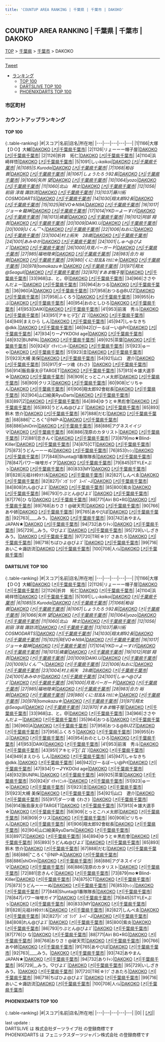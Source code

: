 ```yaml
---
title: 'COUNTUP AREA RANKING | 千葉県 | 千葉市 | DAKOKO'
---
```

## COUNTUP AREA RANKING | 千葉県 | 千葉市 | DAKOKO

[TOP](/darts/rank/) > [千葉県](/darts/rank/千葉県/) > [千葉市](/darts/rank/千葉県/千葉市/) > DAKOKO

___

<a href="https://twitter.com/share?ref_src=twsrc%5Etfw" data-text="COUNTUP AREA RANKING | 千葉県千葉市DAKOKO" class="twitter-share-button" data-hashtags="DARTSLIVE,PHOENIXDARTS,darts,ダーツ" data-show-count="false">Tweet</a>

* [ランキング](#カウントアップランキング)
    * [TOP 100](#top-100)
    * [DARTSLIVE TOP 100](#dartslive-top-100)
    * [PHOENIXDARTS TOP 100](#phoenixdarts-top-100)

### 市区町村

<ul>

</ul>

### カウントアップランキング

#### TOP 100



{:.table-ranking}
|#|スコア|名前|店名|所在地|
|---|---|---|---|---|
|1|1166|<span class="rank-name-dl">大塚【ＤＯ】大輔</span>|<a href="/darts/rank/shops/65bbd9f6bf632bc8f454cb89828a1cfe.html">DAKOKO</a> <a href="https://search.dartslive.com/jp/shop/65bbd9f6bf632bc8f454cb89828a1cfe">[↗]</a>|<a href="/darts/rank/千葉県/千葉市">千葉県千葉市</a>|
|2|1126|<span class="rank-name-dl">リょーーー帽子屋</span>|<a href="/darts/rank/shops/65bbd9f6bf632bc8f454cb89828a1cfe.html">DAKOKO</a> <a href="https://search.dartslive.com/jp/shop/65bbd9f6bf632bc8f454cb89828a1cfe">[↗]</a>|<a href="/darts/rank/千葉県/千葉市">千葉県千葉市</a>|
|2|1126|<span class="rank-name-dl">折井　拓仁</span>|<a href="/darts/rank/shops/65bbd9f6bf632bc8f454cb89828a1cfe.html">DAKOKO</a> <a href="https://search.dartslive.com/jp/shop/65bbd9f6bf632bc8f454cb89828a1cfe">[↗]</a>|<a href="/darts/rank/千葉県/千葉市">千葉県千葉市</a>|
|4|1104|<span class="rank-name-dl">浜崎祥悟</span>|<a href="/darts/rank/shops/65bbd9f6bf632bc8f454cb89828a1cfe.html">DAKOKO</a> <a href="https://search.dartslive.com/jp/shop/65bbd9f6bf632bc8f454cb89828a1cfe">[↗]</a>|<a href="/darts/rank/千葉県/千葉市">千葉県千葉市</a>|
|5|1091|<span class="rank-name-dl">しぃ*kaikoi</span>|<a href="/darts/rank/shops/65bbd9f6bf632bc8f454cb89828a1cfe.html">DAKOKO</a> <a href="https://search.dartslive.com/jp/shop/65bbd9f6bf632bc8f454cb89828a1cfe">[↗]</a>|<a href="/darts/rank/千葉県/千葉市">千葉県千葉市</a>|
|6|1085|<span class="rank-name-dl">S.Kuroda</span>|<a href="/darts/rank/shops/65bbd9f6bf632bc8f454cb89828a1cfe.html">DAKOKO</a> <a href="https://search.dartslive.com/jp/shop/65bbd9f6bf632bc8f454cb89828a1cfe">[↗]</a>|<a href="/darts/rank/千葉県/千葉市">千葉県千葉市</a>|
|7|1068|<span class="rank-name-dl">粕谷　晋</span>|<a href="/darts/rank/shops/65bbd9f6bf632bc8f454cb89828a1cfe.html">DAKOKO</a> <a href="https://search.dartslive.com/jp/shop/65bbd9f6bf632bc8f454cb89828a1cfe">[↗]</a>|<a href="/darts/rank/千葉県/千葉市">千葉県千葉市</a>|
|8|1067|<span class="rank-name-dl">しょうたろう92長</span>|<a href="/darts/rank/shops/65bbd9f6bf632bc8f454cb89828a1cfe.html">DAKOKO</a> <a href="https://search.dartslive.com/jp/shop/65bbd9f6bf632bc8f454cb89828a1cfe">[↗]</a>|<a href="/darts/rank/千葉県/千葉市">千葉県千葉市</a>|
|9|1066|<span class="rank-name-dl">矢所 望</span>|<a href="/darts/rank/shops/65bbd9f6bf632bc8f454cb89828a1cfe.html">DAKOKO</a> <a href="https://search.dartslive.com/jp/shop/65bbd9f6bf632bc8f454cb89828a1cfe">[↗]</a>|<a href="/darts/rank/千葉県/千葉市">千葉県千葉市</a>|
|10|1064|<span class="rank-name-dl">yozo</span>|<a href="/darts/rank/shops/65bbd9f6bf632bc8f454cb89828a1cfe.html">DAKOKO</a> <a href="https://search.dartslive.com/jp/shop/65bbd9f6bf632bc8f454cb89828a1cfe">[↗]</a>|<a href="/darts/rank/千葉県/千葉市">千葉県千葉市</a>|
|11|1060|<span class="rank-name-dl">北山　稀士</span>|<a href="/darts/rank/shops/65bbd9f6bf632bc8f454cb89828a1cfe.html">DAKOKO</a> <a href="https://search.dartslive.com/jp/shop/65bbd9f6bf632bc8f454cb89828a1cfe">[↗]</a>|<a href="/darts/rank/千葉県/千葉市">千葉県千葉市</a>|
|12|1056|<span class="rank-name-dl">前田 淳哉 諏訪流</span>|<a href="/darts/rank/shops/65bbd9f6bf632bc8f454cb89828a1cfe.html">DAKOKO</a> <a href="https://search.dartslive.com/jp/shop/65bbd9f6bf632bc8f454cb89828a1cfe">[↗]</a>|<a href="/darts/rank/千葉県/千葉市">千葉県千葉市</a>|
|13|1037|<span class="rank-name-dl">藤川拓COSMODARTS</span>|<a href="/darts/rank/shops/65bbd9f6bf632bc8f454cb89828a1cfe.html">DAKOKO</a> <a href="https://search.dartslive.com/jp/shop/65bbd9f6bf632bc8f454cb89828a1cfe">[↗]</a>|<a href="/darts/rank/千葉県/千葉市">千葉県千葉市</a>|
|14|1030|<span class="rank-name-dl">翔太郎92長</span>|<a href="/darts/rank/shops/65bbd9f6bf632bc8f454cb89828a1cfe.html">DAKOKO</a> <a href="https://search.dartslive.com/jp/shop/65bbd9f6bf632bc8f454cb89828a1cfe">[↗]</a>|<a href="/darts/rank/千葉県/千葉市">千葉県千葉市</a>|
|15|1025|<span class="rank-name-dl">REVO☆N9A</span>|<a href="/darts/rank/shops/65bbd9f6bf632bc8f454cb89828a1cfe.html">DAKOKO</a> <a href="https://search.dartslive.com/jp/shop/65bbd9f6bf632bc8f454cb89828a1cfe">[↗]</a>|<a href="/darts/rank/千葉県/千葉市">千葉県千葉市</a>|
|16|1017|<span class="rank-name-dl">ジョー☆龍神</span>|<a href="/darts/rank/shops/65bbd9f6bf632bc8f454cb89828a1cfe.html">DAKOKO</a> <a href="https://search.dartslive.com/jp/shop/65bbd9f6bf632bc8f454cb89828a1cfe">[↗]</a>|<a href="/darts/rank/千葉県/千葉市">千葉県千葉市</a>|
|17|1014|<span class="rank-name-dl">YKD＝よーすけ</span>|<a href="/darts/rank/shops/65bbd9f6bf632bc8f454cb89828a1cfe.html">DAKOKO</a> <a href="https://search.dartslive.com/jp/shop/65bbd9f6bf632bc8f454cb89828a1cfe">[↗]</a>|<a href="/darts/rank/千葉県/千葉市">千葉県千葉市</a>|
|18|1013|<span class="rank-name-dl">燐童</span>|<a href="/darts/rank/shops/65bbd9f6bf632bc8f454cb89828a1cfe.html">DAKOKO</a> <a href="https://search.dartslive.com/jp/shop/65bbd9f6bf632bc8f454cb89828a1cfe">[↗]</a>|<a href="/darts/rank/千葉県/千葉市">千葉県千葉市</a>|
|19|1012|<span class="rank-name-dl">阿部 翔吾</span>|<a href="/darts/rank/shops/65bbd9f6bf632bc8f454cb89828a1cfe.html">DAKOKO</a> <a href="https://search.dartslive.com/jp/shop/65bbd9f6bf632bc8f454cb89828a1cfe">[↗]</a>|<a href="/darts/rank/千葉県/千葉市">千葉県千葉市</a>|
|20|1009|<span class="rank-name-dl">DAIKI.U</span>|<a href="/darts/rank/shops/65bbd9f6bf632bc8f454cb89828a1cfe.html">DAKOKO</a> <a href="https://search.dartslive.com/jp/shop/65bbd9f6bf632bc8f454cb89828a1cfe">[↗]</a>|<a href="/darts/rank/千葉県/千葉市">千葉県千葉市</a>|
|20|1009|<span class="rank-name-dl">Uくん⌒➴</span>|<a href="/darts/rank/shops/65bbd9f6bf632bc8f454cb89828a1cfe.html">DAKOKO</a> <a href="https://search.dartslive.com/jp/shop/65bbd9f6bf632bc8f454cb89828a1cfe">[↗]</a>|<a href="/darts/rank/千葉県/千葉市">千葉県千葉市</a>|
|22|1006|<span class="rank-name-dl">ねおに</span>|<a href="/darts/rank/shops/65bbd9f6bf632bc8f454cb89828a1cfe.html">DAKOKO</a> <a href="https://search.dartslive.com/jp/shop/65bbd9f6bf632bc8f454cb89828a1cfe">[↗]</a>|<a href="/darts/rank/千葉県/千葉市">千葉県千葉市</a>|
|23|1004|<span class="rank-name-dl">村上拓矢　28歳</span>|<a href="/darts/rank/shops/65bbd9f6bf632bc8f454cb89828a1cfe.html">DAKOKO</a> <a href="https://search.dartslive.com/jp/shop/65bbd9f6bf632bc8f454cb89828a1cfe">[↗]</a>|<a href="/darts/rank/千葉県/千葉市">千葉県千葉市</a>|
|24|1001|<span class="rank-name-dl">あみゆか</span>|<a href="/darts/rank/shops/65bbd9f6bf632bc8f454cb89828a1cfe.html">DAKOKO</a> <a href="https://search.dartslive.com/jp/shop/65bbd9f6bf632bc8f454cb89828a1cfe">[↗]</a>|<a href="/darts/rank/千葉県/千葉市">千葉県千葉市</a>|
|24|1001|<span class="rank-name-dl">しゅへ@ぴよｽﾞ</span>|<a href="/darts/rank/shops/65bbd9f6bf632bc8f454cb89828a1cfe.html">DAKOKO</a> <a href="https://search.dartslive.com/jp/shop/65bbd9f6bf632bc8f454cb89828a1cfe">[↗]</a>|<a href="/darts/rank/千葉県/千葉市">千葉県千葉市</a>|
|26|1000|<span class="rank-name-dl">月見バーガー P</span>|<a href="/darts/rank/shops/65bbd9f6bf632bc8f454cb89828a1cfe.html">DAKOKO</a> <a href="https://search.dartslive.com/jp/shop/65bbd9f6bf632bc8f454cb89828a1cfe">[↗]</a>|<a href="/darts/rank/千葉県/千葉市">千葉県千葉市</a>|
|27|985|<span class="rank-name-dl">福地陸来</span>|<a href="/darts/rank/shops/65bbd9f6bf632bc8f454cb89828a1cfe.html">DAKOKO</a> <a href="https://search.dartslive.com/jp/shop/65bbd9f6bf632bc8f454cb89828a1cfe">[↗]</a>|<a href="/darts/rank/千葉県/千葉市">千葉県千葉市</a>|
|28|983|<span class="rank-name-dl">合力 裕剛</span>|<a href="/darts/rank/shops/65bbd9f6bf632bc8f454cb89828a1cfe.html">DAKOKO</a> <a href="https://search.dartslive.com/jp/shop/65bbd9f6bf632bc8f454cb89828a1cfe">[↗]</a>|<a href="/darts/rank/千葉県/千葉市">千葉県千葉市</a>|
|29|980|<span class="rank-name-dl">くに:狂乱&amp;ﾏｶﾛﾆ☆</span>|<a href="/darts/rank/shops/65bbd9f6bf632bc8f454cb89828a1cfe.html">DAKOKO</a> <a href="https://search.dartslive.com/jp/shop/65bbd9f6bf632bc8f454cb89828a1cfe">[↗]</a>|<a href="/darts/rank/千葉県/千葉市">千葉県千葉市</a>|
|30|978|<span class="rank-name-dl">tomokazu☆</span>|<a href="/darts/rank/shops/65bbd9f6bf632bc8f454cb89828a1cfe.html">DAKOKO</a> <a href="https://search.dartslive.com/jp/shop/65bbd9f6bf632bc8f454cb89828a1cfe">[↗]</a>|<a href="/darts/rank/千葉県/千葉市">千葉県千葉市</a>|
|31|971|<span class="rank-name-dl">翔太@Seagull</span>|<a href="/darts/rank/shops/65bbd9f6bf632bc8f454cb89828a1cfe.html">DAKOKO</a> <a href="https://search.dartslive.com/jp/shop/65bbd9f6bf632bc8f454cb89828a1cfe">[↗]</a>|<a href="/darts/rank/千葉県/千葉市">千葉県千葉市</a>|
|32|970|<span class="rank-name-dl">すあま*帽子屋</span>|<a href="/darts/rank/shops/65bbd9f6bf632bc8f454cb89828a1cfe.html">DAKOKO</a> <a href="https://search.dartslive.com/jp/shop/65bbd9f6bf632bc8f454cb89828a1cfe">[↗]</a>|<a href="/darts/rank/千葉県/千葉市">千葉県千葉市</a>|
|33|968|<span class="rank-name-dl">は、と。@</span>|<a href="/darts/rank/shops/65bbd9f6bf632bc8f454cb89828a1cfe.html">DAKOKO</a> <a href="https://search.dartslive.com/jp/shop/65bbd9f6bf632bc8f454cb89828a1cfe">[↗]</a>|<a href="/darts/rank/千葉県/千葉市">千葉県千葉市</a>|
|34|966|<span class="rank-name-dl">ささやんだよー</span>|<a href="/darts/rank/shops/65bbd9f6bf632bc8f454cb89828a1cfe.html">DAKOKO</a> <a href="https://search.dartslive.com/jp/shop/65bbd9f6bf632bc8f454cb89828a1cfe">[↗]</a>|<a href="/darts/rank/千葉県/千葉市">千葉県千葉市</a>|
|35|964|<span class="rank-name-dl">おつる</span>|<a href="/darts/rank/shops/65bbd9f6bf632bc8f454cb89828a1cfe.html">DAKOKO</a> <a href="https://search.dartslive.com/jp/shop/65bbd9f6bf632bc8f454cb89828a1cfe">[↗]</a>|<a href="/darts/rank/千葉県/千葉市">千葉県千葉市</a>|
|36|960|<span class="rank-name-dl">A</span>|<a href="/darts/rank/shops/65bbd9f6bf632bc8f454cb89828a1cfe.html">DAKOKO</a> <a href="https://search.dartslive.com/jp/shop/65bbd9f6bf632bc8f454cb89828a1cfe">[↗]</a>|<a href="/darts/rank/千葉県/千葉市">千葉県千葉市</a>|
|37|958|<span class="rank-name-dl">おつる@BUZZ</span>|<a href="/darts/rank/shops/65bbd9f6bf632bc8f454cb89828a1cfe.html">DAKOKO</a> <a href="https://search.dartslive.com/jp/shop/65bbd9f6bf632bc8f454cb89828a1cfe">[↗]</a>|<a href="/darts/rank/千葉県/千葉市">千葉県千葉市</a>|
|37|958|<span class="rank-name-dl">ふくろう</span>|<a href="/darts/rank/shops/65bbd9f6bf632bc8f454cb89828a1cfe.html">DAKOKO</a> <a href="https://search.dartslive.com/jp/shop/65bbd9f6bf632bc8f454cb89828a1cfe">[↗]</a>|<a href="/darts/rank/千葉県/千葉市">千葉県千葉市</a>|
|39|955|<span class="rank-name-dl">わぶ</span>|<a href="/darts/rank/shops/65bbd9f6bf632bc8f454cb89828a1cfe.html">DAKOKO</a> <a href="https://search.dartslive.com/jp/shop/65bbd9f6bf632bc8f454cb89828a1cfe">[↗]</a>|<a href="/darts/rank/千葉県/千葉市">千葉県千葉市</a>|
|40|954|<span class="rank-name-dl">おのとしひろ</span>|<a href="/darts/rank/shops/65bbd9f6bf632bc8f454cb89828a1cfe.html">DAKOKO</a> <a href="https://search.dartslive.com/jp/shop/65bbd9f6bf632bc8f454cb89828a1cfe">[↗]</a>|<a href="/darts/rank/千葉県/千葉市">千葉県千葉市</a>|
|41|953|<span class="rank-name-dl">DAIKI</span>|<a href="/darts/rank/shops/65bbd9f6bf632bc8f454cb89828a1cfe.html">DAKOKO</a> <a href="https://search.dartslive.com/jp/shop/65bbd9f6bf632bc8f454cb89828a1cfe">[↗]</a>|<a href="/darts/rank/千葉県/千葉市">千葉県千葉市</a>|
|41|953|<span class="rank-name-dl">前濱　秀斗</span>|<a href="/darts/rank/shops/65bbd9f6bf632bc8f454cb89828a1cfe.html">DAKOKO</a> <a href="https://search.dartslive.com/jp/shop/65bbd9f6bf632bc8f454cb89828a1cfe">[↗]</a>|<a href="/darts/rank/千葉県/千葉市">千葉県千葉市</a>|
|43|951|<span class="rank-name-dl">アキヒデ∑(ﾟДﾟ)</span>|<a href="/darts/rank/shops/65bbd9f6bf632bc8f454cb89828a1cfe.html">DAKOKO</a> <a href="https://search.dartslive.com/jp/shop/65bbd9f6bf632bc8f454cb89828a1cfe">[↗]</a>|<a href="/darts/rank/千葉県/千葉市">千葉県千葉市</a>|
|44|949|<span class="rank-name-dl">まえひら しん</span>|<a href="/darts/rank/shops/65bbd9f6bf632bc8f454cb89828a1cfe.html">DAKOKO</a> <a href="https://search.dartslive.com/jp/shop/65bbd9f6bf632bc8f454cb89828a1cfe">[↗]</a>|<a href="/darts/rank/千葉県/千葉市">千葉県千葉市</a>|
|45|947|<span class="rank-name-dl">しゃなきち@dkk.</span>|<a href="/darts/rank/shops/65bbd9f6bf632bc8f454cb89828a1cfe.html">DAKOKO</a> <a href="https://search.dartslive.com/jp/shop/65bbd9f6bf632bc8f454cb89828a1cfe">[↗]</a>|<a href="/darts/rank/千葉県/千葉市">千葉県千葉市</a>|
|46|942|<span class="rank-name-dl">びーるぼーい@Prt</span>|<a href="/darts/rank/shops/65bbd9f6bf632bc8f454cb89828a1cfe.html">DAKOKO</a> <a href="https://search.dartslive.com/jp/shop/65bbd9f6bf632bc8f454cb89828a1cfe">[↗]</a>|<a href="/darts/rank/千葉県/千葉市">千葉県千葉市</a>|
|47|934|<span class="rank-name-dl">りー♪YKDOld age</span>|<a href="/darts/rank/shops/65bbd9f6bf632bc8f454cb89828a1cfe.html">DAKOKO</a> <a href="https://search.dartslive.com/jp/shop/65bbd9f6bf632bc8f454cb89828a1cfe">[↗]</a>|<a href="/darts/rank/千葉県/千葉市">千葉県千葉市</a>|
|48|932|<span class="rank-name-dl">BUNPAL</span>|<a href="/darts/rank/shops/65bbd9f6bf632bc8f454cb89828a1cfe.html">DAKOKO</a> <a href="https://search.dartslive.com/jp/shop/65bbd9f6bf632bc8f454cb89828a1cfe">[↗]</a>|<a href="/darts/rank/千葉県/千葉市">千葉県千葉市</a>|
|49|925|<span class="rank-name-dl">茶葉</span>|<a href="/darts/rank/shops/65bbd9f6bf632bc8f454cb89828a1cfe.html">DAKOKO</a> <a href="https://search.dartslive.com/jp/shop/65bbd9f6bf632bc8f454cb89828a1cfe">[↗]</a>|<a href="/darts/rank/千葉県/千葉市">千葉県千葉市</a>|
|50|924|<span class="rank-name-dl">ﾀﾞｲﾁｬﾘﾆｯｷｰ</span>|<a href="/darts/rank/shops/65bbd9f6bf632bc8f454cb89828a1cfe.html">DAKOKO</a> <a href="https://search.dartslive.com/jp/shop/65bbd9f6bf632bc8f454cb89828a1cfe">[↗]</a>|<a href="/darts/rank/千葉県/千葉市">千葉県千葉市</a>|
|51|923|<span class="rank-name-dl">ゅーゃ</span>|<a href="/darts/rank/shops/65bbd9f6bf632bc8f454cb89828a1cfe.html">DAKOKO</a> <a href="https://search.dartslive.com/jp/shop/65bbd9f6bf632bc8f454cb89828a1cfe">[↗]</a>|<a href="/darts/rank/千葉県/千葉市">千葉県千葉市</a>|
|51|923|<span class="rank-name-dl">圭</span>|<a href="/darts/rank/shops/65bbd9f6bf632bc8f454cb89828a1cfe.html">DAKOKO</a> <a href="https://search.dartslive.com/jp/shop/65bbd9f6bf632bc8f454cb89828a1cfe">[↗]</a>|<a href="/darts/rank/千葉県/千葉市">千葉県千葉市</a>|
|51|923|<span class="rank-name-dl">大槻 美保</span>|<a href="/darts/rank/shops/65bbd9f6bf632bc8f454cb89828a1cfe.html">DAKOKO</a> <a href="https://search.dartslive.com/jp/shop/65bbd9f6bf632bc8f454cb89828a1cfe">[↗]</a>|<a href="/darts/rank/千葉県/千葉市">千葉県千葉市</a>|
|54|921|<span class="rank-name-dl">山口　遼介</span>|<a href="/darts/rank/shops/65bbd9f6bf632bc8f454cb89828a1cfe.html">DAKOKO</a> <a href="https://search.dartslive.com/jp/shop/65bbd9f6bf632bc8f454cb89828a1cfe">[↗]</a>|<a href="/darts/rank/千葉県/千葉市">千葉県千葉市</a>|
|55|917|<span class="rank-name-dl">ダーツ魂《わさ》</span>|<a href="/darts/rank/shops/65bbd9f6bf632bc8f454cb89828a1cfe.html">DAKOKO</a> <a href="https://search.dartslive.com/jp/shop/65bbd9f6bf632bc8f454cb89828a1cfe">[↗]</a>|<a href="/darts/rank/千葉県/千葉市">千葉県千葉市</a>|
|56|914|<span class="rank-name-dl">飯島康太＠TARGET</span>|<a href="/darts/rank/shops/65bbd9f6bf632bc8f454cb89828a1cfe.html">DAKOKO</a> <a href="https://search.dartslive.com/jp/shop/65bbd9f6bf632bc8f454cb89828a1cfe">[↗]</a>|<a href="/darts/rank/千葉県/千葉市">千葉県千葉市</a>|
|57|913|<span class="rank-name-dl">☆雄大選手☆</span>|<a href="/darts/rank/shops/65bbd9f6bf632bc8f454cb89828a1cfe.html">DAKOKO</a> <a href="https://search.dartslive.com/jp/shop/65bbd9f6bf632bc8f454cb89828a1cfe">[↗]</a>|<a href="/darts/rank/千葉県/千葉市">千葉県千葉市</a>|
|58|909|<span class="rank-name-dl">とっとこハメ太郎</span>|<a href="/darts/rank/shops/65bbd9f6bf632bc8f454cb89828a1cfe.html">DAKOKO</a> <a href="https://search.dartslive.com/jp/shop/65bbd9f6bf632bc8f454cb89828a1cfe">[↗]</a>|<a href="/darts/rank/千葉県/千葉市">千葉県千葉市</a>|
|58|909|<span class="rank-name-dl">クリス</span>|<a href="/darts/rank/shops/65bbd9f6bf632bc8f454cb89828a1cfe.html">DAKOKO</a> <a href="https://search.dartslive.com/jp/shop/65bbd9f6bf632bc8f454cb89828a1cfe">[↗]</a>|<a href="/darts/rank/千葉県/千葉市">千葉県千葉市</a>|
|60|908|<span class="rank-name-dl">ビリちゃん</span>|<a href="/darts/rank/shops/65bbd9f6bf632bc8f454cb89828a1cfe.html">DAKOKO</a> <a href="https://search.dartslive.com/jp/shop/65bbd9f6bf632bc8f454cb89828a1cfe">[↗]</a>|<a href="/darts/rank/千葉県/千葉市">千葉県千葉市</a>|
|61|906|<span class="rank-name-dl">翔太郎92會総長</span>|<a href="/darts/rank/shops/65bbd9f6bf632bc8f454cb89828a1cfe.html">DAKOKO</a> <a href="https://search.dartslive.com/jp/shop/65bbd9f6bf632bc8f454cb89828a1cfe">[↗]</a>|<a href="/darts/rank/千葉県/千葉市">千葉県千葉市</a>|
|62|904|<span class="rank-name-dl">山口絵美RyuDarts</span>|<a href="/darts/rank/shops/65bbd9f6bf632bc8f454cb89828a1cfe.html">DAKOKO</a> <a href="https://search.dartslive.com/jp/shop/65bbd9f6bf632bc8f454cb89828a1cfe">[↗]</a>|<a href="/darts/rank/千葉県/千葉市">千葉県千葉市</a>|
|63|897|<span class="rank-name-dl">Z</span>|<a href="/darts/rank/shops/65bbd9f6bf632bc8f454cb89828a1cfe.html">DAKOKO</a> <a href="https://search.dartslive.com/jp/shop/65bbd9f6bf632bc8f454cb89828a1cfe">[↗]</a>|<a href="/darts/rank/千葉県/千葉市">千葉県千葉市</a>|
|64|894|<span class="rank-name-dl">ゆうと‪☆黒彪會</span>|<a href="/darts/rank/shops/65bbd9f6bf632bc8f454cb89828a1cfe.html">DAKOKO</a> <a href="https://search.dartslive.com/jp/shop/65bbd9f6bf632bc8f454cb89828a1cfe">[↗]</a>|<a href="/darts/rank/千葉県/千葉市">千葉県千葉市</a>|
|65|893|<span class="rank-name-dl">うどんぬ@ぴよｽﾞ</span>|<a href="/darts/rank/shops/65bbd9f6bf632bc8f454cb89828a1cfe.html">DAKOKO</a> <a href="https://search.dartslive.com/jp/shop/65bbd9f6bf632bc8f454cb89828a1cfe">[↗]</a>|<a href="/darts/rank/千葉県/千葉市">千葉県千葉市</a>|
|65|893|<span class="rank-name-dl">鈴木 悠介</span>|<a href="/darts/rank/shops/65bbd9f6bf632bc8f454cb89828a1cfe.html">DAKOKO</a> <a href="https://search.dartslive.com/jp/shop/65bbd9f6bf632bc8f454cb89828a1cfe">[↗]</a>|<a href="/darts/rank/千葉県/千葉市">千葉県千葉市</a>|
|67|888|<span class="rank-name-dl">だむ</span>|<a href="/darts/rank/shops/65bbd9f6bf632bc8f454cb89828a1cfe.html">DAKOKO</a> <a href="https://search.dartslive.com/jp/shop/65bbd9f6bf632bc8f454cb89828a1cfe">[↗]</a>|<a href="/darts/rank/千葉県/千葉市">千葉県千葉市</a>|
|68|886|<span class="rank-name-dl">&quot;ころく&quot;＠NIP-A</span>|<a href="/darts/rank/shops/65bbd9f6bf632bc8f454cb89828a1cfe.html">DAKOKO</a> <a href="https://search.dartslive.com/jp/shop/65bbd9f6bf632bc8f454cb89828a1cfe">[↗]</a>|<a href="/darts/rank/千葉県/千葉市">千葉県千葉市</a>|
|68|886|<span class="rank-name-dl">shiOrin</span>|<a href="/darts/rank/shops/65bbd9f6bf632bc8f454cb89828a1cfe.html">DAKOKO</a> <a href="https://search.dartslive.com/jp/shop/65bbd9f6bf632bc8f454cb89828a1cfe">[↗]</a>|<a href="/darts/rank/千葉県/千葉市">千葉県千葉市</a>|
|68|886|<span class="rank-name-dl">アグネスイイジマ</span>|<a href="/darts/rank/shops/65bbd9f6bf632bc8f454cb89828a1cfe.html">DAKOKO</a> <a href="https://search.dartslive.com/jp/shop/65bbd9f6bf632bc8f454cb89828a1cfe">[↗]</a>|<a href="/darts/rank/千葉県/千葉市">千葉県千葉市</a>|
|68|886|<span class="rank-name-dl">茂原のカタリスト</span>|<a href="/darts/rank/shops/65bbd9f6bf632bc8f454cb89828a1cfe.html">DAKOKO</a> <a href="https://search.dartslive.com/jp/shop/65bbd9f6bf632bc8f454cb89828a1cfe">[↗]</a>|<a href="/darts/rank/千葉県/千葉市">千葉県千葉市</a>|
|72|881|<span class="rank-name-dl">恋きんぐ</span>|<a href="/darts/rank/shops/65bbd9f6bf632bc8f454cb89828a1cfe.html">DAKOKO</a> <a href="https://search.dartslive.com/jp/shop/65bbd9f6bf632bc8f454cb89828a1cfe">[↗]</a>|<a href="/darts/rank/千葉県/千葉市">千葉県千葉市</a>|
|73|879|<span class="rank-name-dl">mo★Blind-Killer</span>|<a href="/darts/rank/shops/65bbd9f6bf632bc8f454cb89828a1cfe.html">DAKOKO</a> <a href="https://search.dartslive.com/jp/shop/65bbd9f6bf632bc8f454cb89828a1cfe">[↗]</a>|<a href="/darts/rank/千葉県/千葉市">千葉県千葉市</a>|
|74|875|<span class="rank-name-dl">CT</span>|<a href="/darts/rank/shops/65bbd9f6bf632bc8f454cb89828a1cfe.html">DAKOKO</a> <a href="https://search.dartslive.com/jp/shop/65bbd9f6bf632bc8f454cb89828a1cfe">[↗]</a>|<a href="/darts/rank/千葉県/千葉市">千葉県千葉市</a>|
|75|873|<span class="rank-name-dl">うどんーーーぬ</span>|<a href="/darts/rank/shops/65bbd9f6bf632bc8f454cb89828a1cfe.html">DAKOKO</a> <a href="https://search.dartslive.com/jp/shop/65bbd9f6bf632bc8f454cb89828a1cfe">[↗]</a>|<a href="/darts/rank/千葉県/千葉市">千葉県千葉市</a>|
|76|853|<span class="rank-name-dl">tｯｼｭ</span>|<a href="/darts/rank/shops/65bbd9f6bf632bc8f454cb89828a1cfe.html">DAKOKO</a> <a href="https://search.dartslive.com/jp/shop/65bbd9f6bf632bc8f454cb89828a1cfe">[↗]</a>|<a href="/darts/rank/千葉県/千葉市">千葉県千葉市</a>|
|77|848|<span class="rank-name-dl">Shunta@1番隊隊長</span>|<a href="/darts/rank/shops/65bbd9f6bf632bc8f454cb89828a1cfe.html">DAKOKO</a> <a href="https://search.dartslive.com/jp/shop/65bbd9f6bf632bc8f454cb89828a1cfe">[↗]</a>|<a href="/darts/rank/千葉県/千葉市">千葉県千葉市</a>|
|78|847|<span class="rank-name-dl">パワー味噌ガイア</span>|<a href="/darts/rank/shops/65bbd9f6bf632bc8f454cb89828a1cfe.html">DAKOKO</a> <a href="https://search.dartslive.com/jp/shop/65bbd9f6bf632bc8f454cb89828a1cfe">[↗]</a>|<a href="/darts/rank/千葉県/千葉市">千葉県千葉市</a>|
|79|845|<span class="rank-name-dl">STYLE×ぷぅ</span>|<a href="/darts/rank/shops/65bbd9f6bf632bc8f454cb89828a1cfe.html">DAKOKO</a> <a href="https://search.dartslive.com/jp/shop/65bbd9f6bf632bc8f454cb89828a1cfe">[↗]</a>|<a href="/darts/rank/千葉県/千葉市">千葉県千葉市</a>|
|80|833|<span class="rank-name-dl">MY</span>|<a href="/darts/rank/shops/65bbd9f6bf632bc8f454cb89828a1cfe.html">DAKOKO</a> <a href="https://search.dartslive.com/jp/shop/65bbd9f6bf632bc8f454cb89828a1cfe">[↗]</a>|<a href="/darts/rank/千葉県/千葉市">千葉県千葉市</a>|
|81|828|<span class="rank-name-dl">元祖ﾈﾀ枠ﾀｸﾐ&amp;</span>|<a href="/darts/rank/shops/65bbd9f6bf632bc8f454cb89828a1cfe.html">DAKOKO</a> <a href="https://search.dartslive.com/jp/shop/65bbd9f6bf632bc8f454cb89828a1cfe">[↗]</a>|<a href="/darts/rank/千葉県/千葉市">千葉県千葉市</a>|
|82|827|<span class="rank-name-dl">しんべゑ</span>|<a href="/darts/rank/shops/65bbd9f6bf632bc8f454cb89828a1cfe.html">DAKOKO</a> <a href="https://search.dartslive.com/jp/shop/65bbd9f6bf632bc8f454cb89828a1cfe">[↗]</a>|<a href="/darts/rank/千葉県/千葉市">千葉県千葉市</a>|
|82|827|<span class="rank-name-dl">ﾊﾞﾝｶﾞﾗﾝｸﾞ ｽｰﾊﾟｰJ</span>|<a href="/darts/rank/shops/65bbd9f6bf632bc8f454cb89828a1cfe.html">DAKOKO</a> <a href="https://search.dartslive.com/jp/shop/65bbd9f6bf632bc8f454cb89828a1cfe">[↗]</a>|<a href="/darts/rank/千葉県/千葉市">千葉県千葉市</a>|
|84|808|<span class="rank-name-dl">れん@ぴよｽﾞ</span>|<a href="/darts/rank/shops/65bbd9f6bf632bc8f454cb89828a1cfe.html">DAKOKO</a> <a href="https://search.dartslive.com/jp/shop/65bbd9f6bf632bc8f454cb89828a1cfe">[↗]</a>|<a href="/darts/rank/千葉県/千葉市">千葉県千葉市</a>|
|85|800|<span class="rank-name-dl">紫炎</span>|<a href="/darts/rank/shops/65bbd9f6bf632bc8f454cb89828a1cfe.html">DAKOKO</a> <a href="https://search.dartslive.com/jp/shop/65bbd9f6bf632bc8f454cb89828a1cfe">[↗]</a>|<a href="/darts/rank/千葉県/千葉市">千葉県千葉市</a>|
|86|793|<span class="rank-name-dl">りぷとん@ぴよｽﾞ</span>|<a href="/darts/rank/shops/65bbd9f6bf632bc8f454cb89828a1cfe.html">DAKOKO</a> <a href="https://search.dartslive.com/jp/shop/65bbd9f6bf632bc8f454cb89828a1cfe">[↗]</a>|<a href="/darts/rank/千葉県/千葉市">千葉県千葉市</a>|
|87|776|<span class="rank-name-dl">ひ な</span>|<a href="/darts/rank/shops/65bbd9f6bf632bc8f454cb89828a1cfe.html">DAKOKO</a> <a href="https://search.dartslive.com/jp/shop/65bbd9f6bf632bc8f454cb89828a1cfe">[↗]</a>|<a href="/darts/rank/千葉県/千葉市">千葉県千葉市</a>|
|88|771|<span class="rank-name-dl">Airi BG*RG</span>|<a href="/darts/rank/shops/65bbd9f6bf632bc8f454cb89828a1cfe.html">DAKOKO</a> <a href="https://search.dartslive.com/jp/shop/65bbd9f6bf632bc8f454cb89828a1cfe">[↗]</a>|<a href="/darts/rank/千葉県/千葉市">千葉県千葉市</a>|
|89|768|<span class="rank-name-dl">おりさ！@破天荒</span>|<a href="/darts/rank/shops/65bbd9f6bf632bc8f454cb89828a1cfe.html">DAKOKO</a> <a href="https://search.dartslive.com/jp/shop/65bbd9f6bf632bc8f454cb89828a1cfe">[↗]</a>|<a href="/darts/rank/千葉県/千葉市">千葉県千葉市</a>|
|90|766|<span class="rank-name-dl">あや姉</span>|<a href="/darts/rank/shops/65bbd9f6bf632bc8f454cb89828a1cfe.html">DAKOKO</a> <a href="https://search.dartslive.com/jp/shop/65bbd9f6bf632bc8f454cb89828a1cfe">[↗]</a>|<a href="/darts/rank/千葉県/千葉市">千葉県千葉市</a>|
|91|765|<span class="rank-name-dl">あやぴぽ</span>|<a href="/darts/rank/shops/65bbd9f6bf632bc8f454cb89828a1cfe.html">DAKOKO</a> <a href="https://search.dartslive.com/jp/shop/65bbd9f6bf632bc8f454cb89828a1cfe">[↗]</a>|<a href="/darts/rank/千葉県/千葉市">千葉県千葉市</a>|
|92|763|<span class="rank-name-dl">____みう。</span>|<a href="/darts/rank/shops/65bbd9f6bf632bc8f454cb89828a1cfe.html">DAKOKO</a> <a href="https://search.dartslive.com/jp/shop/65bbd9f6bf632bc8f454cb89828a1cfe">[↗]</a>|<a href="/darts/rank/千葉県/千葉市">千葉県千葉市</a>|
|93|742|<span class="rank-name-dl">あやまんJAPAN★</span>|<a href="/darts/rank/shops/65bbd9f6bf632bc8f454cb89828a1cfe.html">DAKOKO</a> <a href="https://search.dartslive.com/jp/shop/65bbd9f6bf632bc8f454cb89828a1cfe">[↗]</a>|<a href="/darts/rank/千葉県/千葉市">千葉県千葉市</a>|
|94|732|<span class="rank-name-dl">ありﾁｬﾝ</span>|<a href="/darts/rank/shops/65bbd9f6bf632bc8f454cb89828a1cfe.html">DAKOKO</a> <a href="https://search.dartslive.com/jp/shop/65bbd9f6bf632bc8f454cb89828a1cfe">[↗]</a>|<a href="/darts/rank/千葉県/千葉市">千葉県千葉市</a>|
|95|729|<span class="rank-name-dl">__みう。♡ぴよｽﾞ</span>|<a href="/darts/rank/shops/65bbd9f6bf632bc8f454cb89828a1cfe.html">DAKOKO</a> <a href="https://search.dartslive.com/jp/shop/65bbd9f6bf632bc8f454cb89828a1cfe">[↗]</a>|<a href="/darts/rank/千葉県/千葉市">千葉県千葉市</a>|
|95|729|<span class="rank-name-dl">いしざきみう。</span>|<a href="/darts/rank/shops/65bbd9f6bf632bc8f454cb89828a1cfe.html">DAKOKO</a> <a href="https://search.dartslive.com/jp/shop/65bbd9f6bf632bc8f454cb89828a1cfe">[↗]</a>|<a href="/darts/rank/千葉県/千葉市">千葉県千葉市</a>|
|97|720|<span class="rank-name-dl">TRE☆ﾗﾌﾞさあたろ</span>|<a href="/darts/rank/shops/65bbd9f6bf632bc8f454cb89828a1cfe.html">DAKOKO</a> <a href="https://search.dartslive.com/jp/shop/65bbd9f6bf632bc8f454cb89828a1cfe">[↗]</a>|<a href="/darts/rank/千葉県/千葉市">千葉県千葉市</a>|
|98|718|<span class="rank-name-dl">ちばひよ@ぴよｽﾞ</span>|<a href="/darts/rank/shops/65bbd9f6bf632bc8f454cb89828a1cfe.html">DAKOKO</a> <a href="https://search.dartslive.com/jp/shop/65bbd9f6bf632bc8f454cb89828a1cfe">[↗]</a>|<a href="/darts/rank/千葉県/千葉市">千葉県千葉市</a>|
|99|716|<span class="rank-name-dl">あいこ☆諏訪流</span>|<a href="/darts/rank/shops/65bbd9f6bf632bc8f454cb89828a1cfe.html">DAKOKO</a> <a href="https://search.dartslive.com/jp/shop/65bbd9f6bf632bc8f454cb89828a1cfe">[↗]</a>|<a href="/darts/rank/千葉県/千葉市">千葉県千葉市</a>|
|100|708|<span class="rank-name-dl">人ｲﾑ</span>|<a href="/darts/rank/shops/65bbd9f6bf632bc8f454cb89828a1cfe.html">DAKOKO</a> <a href="https://search.dartslive.com/jp/shop/65bbd9f6bf632bc8f454cb89828a1cfe">[↗]</a>|<a href="/darts/rank/千葉県/千葉市">千葉県千葉市</a>|


#### DARTSLIVE TOP 100



{:.table-ranking}
|#|スコア|名前|店名|所在地|
|---|---|---|---|---|
|1|1166|<span class="rank-name-dl">大塚【ＤＯ】大輔</span>|<a href="/darts/rank/shops/65bbd9f6bf632bc8f454cb89828a1cfe.html">DAKOKO</a> <a href="https://search.dartslive.com/jp/shop/65bbd9f6bf632bc8f454cb89828a1cfe">[↗]</a>|<a href="/darts/rank/千葉県/千葉市">千葉県千葉市</a>|
|2|1126|<span class="rank-name-dl">リょーーー帽子屋</span>|<a href="/darts/rank/shops/65bbd9f6bf632bc8f454cb89828a1cfe.html">DAKOKO</a> <a href="https://search.dartslive.com/jp/shop/65bbd9f6bf632bc8f454cb89828a1cfe">[↗]</a>|<a href="/darts/rank/千葉県/千葉市">千葉県千葉市</a>|
|2|1126|<span class="rank-name-dl">折井　拓仁</span>|<a href="/darts/rank/shops/65bbd9f6bf632bc8f454cb89828a1cfe.html">DAKOKO</a> <a href="https://search.dartslive.com/jp/shop/65bbd9f6bf632bc8f454cb89828a1cfe">[↗]</a>|<a href="/darts/rank/千葉県/千葉市">千葉県千葉市</a>|
|4|1104|<span class="rank-name-dl">浜崎祥悟</span>|<a href="/darts/rank/shops/65bbd9f6bf632bc8f454cb89828a1cfe.html">DAKOKO</a> <a href="https://search.dartslive.com/jp/shop/65bbd9f6bf632bc8f454cb89828a1cfe">[↗]</a>|<a href="/darts/rank/千葉県/千葉市">千葉県千葉市</a>|
|5|1091|<span class="rank-name-dl">しぃ*kaikoi</span>|<a href="/darts/rank/shops/65bbd9f6bf632bc8f454cb89828a1cfe.html">DAKOKO</a> <a href="https://search.dartslive.com/jp/shop/65bbd9f6bf632bc8f454cb89828a1cfe">[↗]</a>|<a href="/darts/rank/千葉県/千葉市">千葉県千葉市</a>|
|6|1085|<span class="rank-name-dl">S.Kuroda</span>|<a href="/darts/rank/shops/65bbd9f6bf632bc8f454cb89828a1cfe.html">DAKOKO</a> <a href="https://search.dartslive.com/jp/shop/65bbd9f6bf632bc8f454cb89828a1cfe">[↗]</a>|<a href="/darts/rank/千葉県/千葉市">千葉県千葉市</a>|
|7|1068|<span class="rank-name-dl">粕谷　晋</span>|<a href="/darts/rank/shops/65bbd9f6bf632bc8f454cb89828a1cfe.html">DAKOKO</a> <a href="https://search.dartslive.com/jp/shop/65bbd9f6bf632bc8f454cb89828a1cfe">[↗]</a>|<a href="/darts/rank/千葉県/千葉市">千葉県千葉市</a>|
|8|1067|<span class="rank-name-dl">しょうたろう92長</span>|<a href="/darts/rank/shops/65bbd9f6bf632bc8f454cb89828a1cfe.html">DAKOKO</a> <a href="https://search.dartslive.com/jp/shop/65bbd9f6bf632bc8f454cb89828a1cfe">[↗]</a>|<a href="/darts/rank/千葉県/千葉市">千葉県千葉市</a>|
|9|1066|<span class="rank-name-dl">矢所 望</span>|<a href="/darts/rank/shops/65bbd9f6bf632bc8f454cb89828a1cfe.html">DAKOKO</a> <a href="https://search.dartslive.com/jp/shop/65bbd9f6bf632bc8f454cb89828a1cfe">[↗]</a>|<a href="/darts/rank/千葉県/千葉市">千葉県千葉市</a>|
|10|1064|<span class="rank-name-dl">yozo</span>|<a href="/darts/rank/shops/65bbd9f6bf632bc8f454cb89828a1cfe.html">DAKOKO</a> <a href="https://search.dartslive.com/jp/shop/65bbd9f6bf632bc8f454cb89828a1cfe">[↗]</a>|<a href="/darts/rank/千葉県/千葉市">千葉県千葉市</a>|
|11|1060|<span class="rank-name-dl">北山　稀士</span>|<a href="/darts/rank/shops/65bbd9f6bf632bc8f454cb89828a1cfe.html">DAKOKO</a> <a href="https://search.dartslive.com/jp/shop/65bbd9f6bf632bc8f454cb89828a1cfe">[↗]</a>|<a href="/darts/rank/千葉県/千葉市">千葉県千葉市</a>|
|12|1056|<span class="rank-name-dl">前田 淳哉 諏訪流</span>|<a href="/darts/rank/shops/65bbd9f6bf632bc8f454cb89828a1cfe.html">DAKOKO</a> <a href="https://search.dartslive.com/jp/shop/65bbd9f6bf632bc8f454cb89828a1cfe">[↗]</a>|<a href="/darts/rank/千葉県/千葉市">千葉県千葉市</a>|
|13|1037|<span class="rank-name-dl">藤川拓COSMODARTS</span>|<a href="/darts/rank/shops/65bbd9f6bf632bc8f454cb89828a1cfe.html">DAKOKO</a> <a href="https://search.dartslive.com/jp/shop/65bbd9f6bf632bc8f454cb89828a1cfe">[↗]</a>|<a href="/darts/rank/千葉県/千葉市">千葉県千葉市</a>|
|14|1030|<span class="rank-name-dl">翔太郎92長</span>|<a href="/darts/rank/shops/65bbd9f6bf632bc8f454cb89828a1cfe.html">DAKOKO</a> <a href="https://search.dartslive.com/jp/shop/65bbd9f6bf632bc8f454cb89828a1cfe">[↗]</a>|<a href="/darts/rank/千葉県/千葉市">千葉県千葉市</a>|
|15|1025|<span class="rank-name-dl">REVO☆N9A</span>|<a href="/darts/rank/shops/65bbd9f6bf632bc8f454cb89828a1cfe.html">DAKOKO</a> <a href="https://search.dartslive.com/jp/shop/65bbd9f6bf632bc8f454cb89828a1cfe">[↗]</a>|<a href="/darts/rank/千葉県/千葉市">千葉県千葉市</a>|
|16|1017|<span class="rank-name-dl">ジョー☆龍神</span>|<a href="/darts/rank/shops/65bbd9f6bf632bc8f454cb89828a1cfe.html">DAKOKO</a> <a href="https://search.dartslive.com/jp/shop/65bbd9f6bf632bc8f454cb89828a1cfe">[↗]</a>|<a href="/darts/rank/千葉県/千葉市">千葉県千葉市</a>|
|17|1014|<span class="rank-name-dl">YKD＝よーすけ</span>|<a href="/darts/rank/shops/65bbd9f6bf632bc8f454cb89828a1cfe.html">DAKOKO</a> <a href="https://search.dartslive.com/jp/shop/65bbd9f6bf632bc8f454cb89828a1cfe">[↗]</a>|<a href="/darts/rank/千葉県/千葉市">千葉県千葉市</a>|
|18|1013|<span class="rank-name-dl">燐童</span>|<a href="/darts/rank/shops/65bbd9f6bf632bc8f454cb89828a1cfe.html">DAKOKO</a> <a href="https://search.dartslive.com/jp/shop/65bbd9f6bf632bc8f454cb89828a1cfe">[↗]</a>|<a href="/darts/rank/千葉県/千葉市">千葉県千葉市</a>|
|19|1012|<span class="rank-name-dl">阿部 翔吾</span>|<a href="/darts/rank/shops/65bbd9f6bf632bc8f454cb89828a1cfe.html">DAKOKO</a> <a href="https://search.dartslive.com/jp/shop/65bbd9f6bf632bc8f454cb89828a1cfe">[↗]</a>|<a href="/darts/rank/千葉県/千葉市">千葉県千葉市</a>|
|20|1009|<span class="rank-name-dl">DAIKI.U</span>|<a href="/darts/rank/shops/65bbd9f6bf632bc8f454cb89828a1cfe.html">DAKOKO</a> <a href="https://search.dartslive.com/jp/shop/65bbd9f6bf632bc8f454cb89828a1cfe">[↗]</a>|<a href="/darts/rank/千葉県/千葉市">千葉県千葉市</a>|
|20|1009|<span class="rank-name-dl">Uくん⌒➴</span>|<a href="/darts/rank/shops/65bbd9f6bf632bc8f454cb89828a1cfe.html">DAKOKO</a> <a href="https://search.dartslive.com/jp/shop/65bbd9f6bf632bc8f454cb89828a1cfe">[↗]</a>|<a href="/darts/rank/千葉県/千葉市">千葉県千葉市</a>|
|22|1006|<span class="rank-name-dl">ねおに</span>|<a href="/darts/rank/shops/65bbd9f6bf632bc8f454cb89828a1cfe.html">DAKOKO</a> <a href="https://search.dartslive.com/jp/shop/65bbd9f6bf632bc8f454cb89828a1cfe">[↗]</a>|<a href="/darts/rank/千葉県/千葉市">千葉県千葉市</a>|
|23|1004|<span class="rank-name-dl">村上拓矢　28歳</span>|<a href="/darts/rank/shops/65bbd9f6bf632bc8f454cb89828a1cfe.html">DAKOKO</a> <a href="https://search.dartslive.com/jp/shop/65bbd9f6bf632bc8f454cb89828a1cfe">[↗]</a>|<a href="/darts/rank/千葉県/千葉市">千葉県千葉市</a>|
|24|1001|<span class="rank-name-dl">あみゆか</span>|<a href="/darts/rank/shops/65bbd9f6bf632bc8f454cb89828a1cfe.html">DAKOKO</a> <a href="https://search.dartslive.com/jp/shop/65bbd9f6bf632bc8f454cb89828a1cfe">[↗]</a>|<a href="/darts/rank/千葉県/千葉市">千葉県千葉市</a>|
|24|1001|<span class="rank-name-dl">しゅへ@ぴよｽﾞ</span>|<a href="/darts/rank/shops/65bbd9f6bf632bc8f454cb89828a1cfe.html">DAKOKO</a> <a href="https://search.dartslive.com/jp/shop/65bbd9f6bf632bc8f454cb89828a1cfe">[↗]</a>|<a href="/darts/rank/千葉県/千葉市">千葉県千葉市</a>|
|26|1000|<span class="rank-name-dl">月見バーガー P</span>|<a href="/darts/rank/shops/65bbd9f6bf632bc8f454cb89828a1cfe.html">DAKOKO</a> <a href="https://search.dartslive.com/jp/shop/65bbd9f6bf632bc8f454cb89828a1cfe">[↗]</a>|<a href="/darts/rank/千葉県/千葉市">千葉県千葉市</a>|
|27|985|<span class="rank-name-dl">福地陸来</span>|<a href="/darts/rank/shops/65bbd9f6bf632bc8f454cb89828a1cfe.html">DAKOKO</a> <a href="https://search.dartslive.com/jp/shop/65bbd9f6bf632bc8f454cb89828a1cfe">[↗]</a>|<a href="/darts/rank/千葉県/千葉市">千葉県千葉市</a>|
|28|983|<span class="rank-name-dl">合力 裕剛</span>|<a href="/darts/rank/shops/65bbd9f6bf632bc8f454cb89828a1cfe.html">DAKOKO</a> <a href="https://search.dartslive.com/jp/shop/65bbd9f6bf632bc8f454cb89828a1cfe">[↗]</a>|<a href="/darts/rank/千葉県/千葉市">千葉県千葉市</a>|
|29|980|<span class="rank-name-dl">くに:狂乱&amp;ﾏｶﾛﾆ☆</span>|<a href="/darts/rank/shops/65bbd9f6bf632bc8f454cb89828a1cfe.html">DAKOKO</a> <a href="https://search.dartslive.com/jp/shop/65bbd9f6bf632bc8f454cb89828a1cfe">[↗]</a>|<a href="/darts/rank/千葉県/千葉市">千葉県千葉市</a>|
|30|978|<span class="rank-name-dl">tomokazu☆</span>|<a href="/darts/rank/shops/65bbd9f6bf632bc8f454cb89828a1cfe.html">DAKOKO</a> <a href="https://search.dartslive.com/jp/shop/65bbd9f6bf632bc8f454cb89828a1cfe">[↗]</a>|<a href="/darts/rank/千葉県/千葉市">千葉県千葉市</a>|
|31|971|<span class="rank-name-dl">翔太@Seagull</span>|<a href="/darts/rank/shops/65bbd9f6bf632bc8f454cb89828a1cfe.html">DAKOKO</a> <a href="https://search.dartslive.com/jp/shop/65bbd9f6bf632bc8f454cb89828a1cfe">[↗]</a>|<a href="/darts/rank/千葉県/千葉市">千葉県千葉市</a>|
|32|970|<span class="rank-name-dl">すあま*帽子屋</span>|<a href="/darts/rank/shops/65bbd9f6bf632bc8f454cb89828a1cfe.html">DAKOKO</a> <a href="https://search.dartslive.com/jp/shop/65bbd9f6bf632bc8f454cb89828a1cfe">[↗]</a>|<a href="/darts/rank/千葉県/千葉市">千葉県千葉市</a>|
|33|968|<span class="rank-name-dl">は、と。@</span>|<a href="/darts/rank/shops/65bbd9f6bf632bc8f454cb89828a1cfe.html">DAKOKO</a> <a href="https://search.dartslive.com/jp/shop/65bbd9f6bf632bc8f454cb89828a1cfe">[↗]</a>|<a href="/darts/rank/千葉県/千葉市">千葉県千葉市</a>|
|34|966|<span class="rank-name-dl">ささやんだよー</span>|<a href="/darts/rank/shops/65bbd9f6bf632bc8f454cb89828a1cfe.html">DAKOKO</a> <a href="https://search.dartslive.com/jp/shop/65bbd9f6bf632bc8f454cb89828a1cfe">[↗]</a>|<a href="/darts/rank/千葉県/千葉市">千葉県千葉市</a>|
|35|964|<span class="rank-name-dl">おつる</span>|<a href="/darts/rank/shops/65bbd9f6bf632bc8f454cb89828a1cfe.html">DAKOKO</a> <a href="https://search.dartslive.com/jp/shop/65bbd9f6bf632bc8f454cb89828a1cfe">[↗]</a>|<a href="/darts/rank/千葉県/千葉市">千葉県千葉市</a>|
|36|960|<span class="rank-name-dl">A</span>|<a href="/darts/rank/shops/65bbd9f6bf632bc8f454cb89828a1cfe.html">DAKOKO</a> <a href="https://search.dartslive.com/jp/shop/65bbd9f6bf632bc8f454cb89828a1cfe">[↗]</a>|<a href="/darts/rank/千葉県/千葉市">千葉県千葉市</a>|
|37|958|<span class="rank-name-dl">おつる@BUZZ</span>|<a href="/darts/rank/shops/65bbd9f6bf632bc8f454cb89828a1cfe.html">DAKOKO</a> <a href="https://search.dartslive.com/jp/shop/65bbd9f6bf632bc8f454cb89828a1cfe">[↗]</a>|<a href="/darts/rank/千葉県/千葉市">千葉県千葉市</a>|
|37|958|<span class="rank-name-dl">ふくろう</span>|<a href="/darts/rank/shops/65bbd9f6bf632bc8f454cb89828a1cfe.html">DAKOKO</a> <a href="https://search.dartslive.com/jp/shop/65bbd9f6bf632bc8f454cb89828a1cfe">[↗]</a>|<a href="/darts/rank/千葉県/千葉市">千葉県千葉市</a>|
|39|955|<span class="rank-name-dl">わぶ</span>|<a href="/darts/rank/shops/65bbd9f6bf632bc8f454cb89828a1cfe.html">DAKOKO</a> <a href="https://search.dartslive.com/jp/shop/65bbd9f6bf632bc8f454cb89828a1cfe">[↗]</a>|<a href="/darts/rank/千葉県/千葉市">千葉県千葉市</a>|
|40|954|<span class="rank-name-dl">おのとしひろ</span>|<a href="/darts/rank/shops/65bbd9f6bf632bc8f454cb89828a1cfe.html">DAKOKO</a> <a href="https://search.dartslive.com/jp/shop/65bbd9f6bf632bc8f454cb89828a1cfe">[↗]</a>|<a href="/darts/rank/千葉県/千葉市">千葉県千葉市</a>|
|41|953|<span class="rank-name-dl">DAIKI</span>|<a href="/darts/rank/shops/65bbd9f6bf632bc8f454cb89828a1cfe.html">DAKOKO</a> <a href="https://search.dartslive.com/jp/shop/65bbd9f6bf632bc8f454cb89828a1cfe">[↗]</a>|<a href="/darts/rank/千葉県/千葉市">千葉県千葉市</a>|
|41|953|<span class="rank-name-dl">前濱　秀斗</span>|<a href="/darts/rank/shops/65bbd9f6bf632bc8f454cb89828a1cfe.html">DAKOKO</a> <a href="https://search.dartslive.com/jp/shop/65bbd9f6bf632bc8f454cb89828a1cfe">[↗]</a>|<a href="/darts/rank/千葉県/千葉市">千葉県千葉市</a>|
|43|951|<span class="rank-name-dl">アキヒデ∑(ﾟДﾟ)</span>|<a href="/darts/rank/shops/65bbd9f6bf632bc8f454cb89828a1cfe.html">DAKOKO</a> <a href="https://search.dartslive.com/jp/shop/65bbd9f6bf632bc8f454cb89828a1cfe">[↗]</a>|<a href="/darts/rank/千葉県/千葉市">千葉県千葉市</a>|
|44|949|<span class="rank-name-dl">まえひら しん</span>|<a href="/darts/rank/shops/65bbd9f6bf632bc8f454cb89828a1cfe.html">DAKOKO</a> <a href="https://search.dartslive.com/jp/shop/65bbd9f6bf632bc8f454cb89828a1cfe">[↗]</a>|<a href="/darts/rank/千葉県/千葉市">千葉県千葉市</a>|
|45|947|<span class="rank-name-dl">しゃなきち@dkk.</span>|<a href="/darts/rank/shops/65bbd9f6bf632bc8f454cb89828a1cfe.html">DAKOKO</a> <a href="https://search.dartslive.com/jp/shop/65bbd9f6bf632bc8f454cb89828a1cfe">[↗]</a>|<a href="/darts/rank/千葉県/千葉市">千葉県千葉市</a>|
|46|942|<span class="rank-name-dl">びーるぼーい@Prt</span>|<a href="/darts/rank/shops/65bbd9f6bf632bc8f454cb89828a1cfe.html">DAKOKO</a> <a href="https://search.dartslive.com/jp/shop/65bbd9f6bf632bc8f454cb89828a1cfe">[↗]</a>|<a href="/darts/rank/千葉県/千葉市">千葉県千葉市</a>|
|47|934|<span class="rank-name-dl">りー♪YKDOld age</span>|<a href="/darts/rank/shops/65bbd9f6bf632bc8f454cb89828a1cfe.html">DAKOKO</a> <a href="https://search.dartslive.com/jp/shop/65bbd9f6bf632bc8f454cb89828a1cfe">[↗]</a>|<a href="/darts/rank/千葉県/千葉市">千葉県千葉市</a>|
|48|932|<span class="rank-name-dl">BUNPAL</span>|<a href="/darts/rank/shops/65bbd9f6bf632bc8f454cb89828a1cfe.html">DAKOKO</a> <a href="https://search.dartslive.com/jp/shop/65bbd9f6bf632bc8f454cb89828a1cfe">[↗]</a>|<a href="/darts/rank/千葉県/千葉市">千葉県千葉市</a>|
|49|925|<span class="rank-name-dl">茶葉</span>|<a href="/darts/rank/shops/65bbd9f6bf632bc8f454cb89828a1cfe.html">DAKOKO</a> <a href="https://search.dartslive.com/jp/shop/65bbd9f6bf632bc8f454cb89828a1cfe">[↗]</a>|<a href="/darts/rank/千葉県/千葉市">千葉県千葉市</a>|
|50|924|<span class="rank-name-dl">ﾀﾞｲﾁｬﾘﾆｯｷｰ</span>|<a href="/darts/rank/shops/65bbd9f6bf632bc8f454cb89828a1cfe.html">DAKOKO</a> <a href="https://search.dartslive.com/jp/shop/65bbd9f6bf632bc8f454cb89828a1cfe">[↗]</a>|<a href="/darts/rank/千葉県/千葉市">千葉県千葉市</a>|
|51|923|<span class="rank-name-dl">ゅーゃ</span>|<a href="/darts/rank/shops/65bbd9f6bf632bc8f454cb89828a1cfe.html">DAKOKO</a> <a href="https://search.dartslive.com/jp/shop/65bbd9f6bf632bc8f454cb89828a1cfe">[↗]</a>|<a href="/darts/rank/千葉県/千葉市">千葉県千葉市</a>|
|51|923|<span class="rank-name-dl">圭</span>|<a href="/darts/rank/shops/65bbd9f6bf632bc8f454cb89828a1cfe.html">DAKOKO</a> <a href="https://search.dartslive.com/jp/shop/65bbd9f6bf632bc8f454cb89828a1cfe">[↗]</a>|<a href="/darts/rank/千葉県/千葉市">千葉県千葉市</a>|
|51|923|<span class="rank-name-dl">大槻 美保</span>|<a href="/darts/rank/shops/65bbd9f6bf632bc8f454cb89828a1cfe.html">DAKOKO</a> <a href="https://search.dartslive.com/jp/shop/65bbd9f6bf632bc8f454cb89828a1cfe">[↗]</a>|<a href="/darts/rank/千葉県/千葉市">千葉県千葉市</a>|
|54|921|<span class="rank-name-dl">山口　遼介</span>|<a href="/darts/rank/shops/65bbd9f6bf632bc8f454cb89828a1cfe.html">DAKOKO</a> <a href="https://search.dartslive.com/jp/shop/65bbd9f6bf632bc8f454cb89828a1cfe">[↗]</a>|<a href="/darts/rank/千葉県/千葉市">千葉県千葉市</a>|
|55|917|<span class="rank-name-dl">ダーツ魂《わさ》</span>|<a href="/darts/rank/shops/65bbd9f6bf632bc8f454cb89828a1cfe.html">DAKOKO</a> <a href="https://search.dartslive.com/jp/shop/65bbd9f6bf632bc8f454cb89828a1cfe">[↗]</a>|<a href="/darts/rank/千葉県/千葉市">千葉県千葉市</a>|
|56|914|<span class="rank-name-dl">飯島康太＠TARGET</span>|<a href="/darts/rank/shops/65bbd9f6bf632bc8f454cb89828a1cfe.html">DAKOKO</a> <a href="https://search.dartslive.com/jp/shop/65bbd9f6bf632bc8f454cb89828a1cfe">[↗]</a>|<a href="/darts/rank/千葉県/千葉市">千葉県千葉市</a>|
|57|913|<span class="rank-name-dl">☆雄大選手☆</span>|<a href="/darts/rank/shops/65bbd9f6bf632bc8f454cb89828a1cfe.html">DAKOKO</a> <a href="https://search.dartslive.com/jp/shop/65bbd9f6bf632bc8f454cb89828a1cfe">[↗]</a>|<a href="/darts/rank/千葉県/千葉市">千葉県千葉市</a>|
|58|909|<span class="rank-name-dl">とっとこハメ太郎</span>|<a href="/darts/rank/shops/65bbd9f6bf632bc8f454cb89828a1cfe.html">DAKOKO</a> <a href="https://search.dartslive.com/jp/shop/65bbd9f6bf632bc8f454cb89828a1cfe">[↗]</a>|<a href="/darts/rank/千葉県/千葉市">千葉県千葉市</a>|
|58|909|<span class="rank-name-dl">クリス</span>|<a href="/darts/rank/shops/65bbd9f6bf632bc8f454cb89828a1cfe.html">DAKOKO</a> <a href="https://search.dartslive.com/jp/shop/65bbd9f6bf632bc8f454cb89828a1cfe">[↗]</a>|<a href="/darts/rank/千葉県/千葉市">千葉県千葉市</a>|
|60|908|<span class="rank-name-dl">ビリちゃん</span>|<a href="/darts/rank/shops/65bbd9f6bf632bc8f454cb89828a1cfe.html">DAKOKO</a> <a href="https://search.dartslive.com/jp/shop/65bbd9f6bf632bc8f454cb89828a1cfe">[↗]</a>|<a href="/darts/rank/千葉県/千葉市">千葉県千葉市</a>|
|61|906|<span class="rank-name-dl">翔太郎92會総長</span>|<a href="/darts/rank/shops/65bbd9f6bf632bc8f454cb89828a1cfe.html">DAKOKO</a> <a href="https://search.dartslive.com/jp/shop/65bbd9f6bf632bc8f454cb89828a1cfe">[↗]</a>|<a href="/darts/rank/千葉県/千葉市">千葉県千葉市</a>|
|62|904|<span class="rank-name-dl">山口絵美RyuDarts</span>|<a href="/darts/rank/shops/65bbd9f6bf632bc8f454cb89828a1cfe.html">DAKOKO</a> <a href="https://search.dartslive.com/jp/shop/65bbd9f6bf632bc8f454cb89828a1cfe">[↗]</a>|<a href="/darts/rank/千葉県/千葉市">千葉県千葉市</a>|
|63|897|<span class="rank-name-dl">Z</span>|<a href="/darts/rank/shops/65bbd9f6bf632bc8f454cb89828a1cfe.html">DAKOKO</a> <a href="https://search.dartslive.com/jp/shop/65bbd9f6bf632bc8f454cb89828a1cfe">[↗]</a>|<a href="/darts/rank/千葉県/千葉市">千葉県千葉市</a>|
|64|894|<span class="rank-name-dl">ゆうと‪☆黒彪會</span>|<a href="/darts/rank/shops/65bbd9f6bf632bc8f454cb89828a1cfe.html">DAKOKO</a> <a href="https://search.dartslive.com/jp/shop/65bbd9f6bf632bc8f454cb89828a1cfe">[↗]</a>|<a href="/darts/rank/千葉県/千葉市">千葉県千葉市</a>|
|65|893|<span class="rank-name-dl">うどんぬ@ぴよｽﾞ</span>|<a href="/darts/rank/shops/65bbd9f6bf632bc8f454cb89828a1cfe.html">DAKOKO</a> <a href="https://search.dartslive.com/jp/shop/65bbd9f6bf632bc8f454cb89828a1cfe">[↗]</a>|<a href="/darts/rank/千葉県/千葉市">千葉県千葉市</a>|
|65|893|<span class="rank-name-dl">鈴木 悠介</span>|<a href="/darts/rank/shops/65bbd9f6bf632bc8f454cb89828a1cfe.html">DAKOKO</a> <a href="https://search.dartslive.com/jp/shop/65bbd9f6bf632bc8f454cb89828a1cfe">[↗]</a>|<a href="/darts/rank/千葉県/千葉市">千葉県千葉市</a>|
|67|888|<span class="rank-name-dl">だむ</span>|<a href="/darts/rank/shops/65bbd9f6bf632bc8f454cb89828a1cfe.html">DAKOKO</a> <a href="https://search.dartslive.com/jp/shop/65bbd9f6bf632bc8f454cb89828a1cfe">[↗]</a>|<a href="/darts/rank/千葉県/千葉市">千葉県千葉市</a>|
|68|886|<span class="rank-name-dl">&quot;ころく&quot;＠NIP-A</span>|<a href="/darts/rank/shops/65bbd9f6bf632bc8f454cb89828a1cfe.html">DAKOKO</a> <a href="https://search.dartslive.com/jp/shop/65bbd9f6bf632bc8f454cb89828a1cfe">[↗]</a>|<a href="/darts/rank/千葉県/千葉市">千葉県千葉市</a>|
|68|886|<span class="rank-name-dl">shiOrin</span>|<a href="/darts/rank/shops/65bbd9f6bf632bc8f454cb89828a1cfe.html">DAKOKO</a> <a href="https://search.dartslive.com/jp/shop/65bbd9f6bf632bc8f454cb89828a1cfe">[↗]</a>|<a href="/darts/rank/千葉県/千葉市">千葉県千葉市</a>|
|68|886|<span class="rank-name-dl">アグネスイイジマ</span>|<a href="/darts/rank/shops/65bbd9f6bf632bc8f454cb89828a1cfe.html">DAKOKO</a> <a href="https://search.dartslive.com/jp/shop/65bbd9f6bf632bc8f454cb89828a1cfe">[↗]</a>|<a href="/darts/rank/千葉県/千葉市">千葉県千葉市</a>|
|68|886|<span class="rank-name-dl">茂原のカタリスト</span>|<a href="/darts/rank/shops/65bbd9f6bf632bc8f454cb89828a1cfe.html">DAKOKO</a> <a href="https://search.dartslive.com/jp/shop/65bbd9f6bf632bc8f454cb89828a1cfe">[↗]</a>|<a href="/darts/rank/千葉県/千葉市">千葉県千葉市</a>|
|72|881|<span class="rank-name-dl">恋きんぐ</span>|<a href="/darts/rank/shops/65bbd9f6bf632bc8f454cb89828a1cfe.html">DAKOKO</a> <a href="https://search.dartslive.com/jp/shop/65bbd9f6bf632bc8f454cb89828a1cfe">[↗]</a>|<a href="/darts/rank/千葉県/千葉市">千葉県千葉市</a>|
|73|879|<span class="rank-name-dl">mo★Blind-Killer</span>|<a href="/darts/rank/shops/65bbd9f6bf632bc8f454cb89828a1cfe.html">DAKOKO</a> <a href="https://search.dartslive.com/jp/shop/65bbd9f6bf632bc8f454cb89828a1cfe">[↗]</a>|<a href="/darts/rank/千葉県/千葉市">千葉県千葉市</a>|
|74|875|<span class="rank-name-dl">CT</span>|<a href="/darts/rank/shops/65bbd9f6bf632bc8f454cb89828a1cfe.html">DAKOKO</a> <a href="https://search.dartslive.com/jp/shop/65bbd9f6bf632bc8f454cb89828a1cfe">[↗]</a>|<a href="/darts/rank/千葉県/千葉市">千葉県千葉市</a>|
|75|873|<span class="rank-name-dl">うどんーーーぬ</span>|<a href="/darts/rank/shops/65bbd9f6bf632bc8f454cb89828a1cfe.html">DAKOKO</a> <a href="https://search.dartslive.com/jp/shop/65bbd9f6bf632bc8f454cb89828a1cfe">[↗]</a>|<a href="/darts/rank/千葉県/千葉市">千葉県千葉市</a>|
|76|853|<span class="rank-name-dl">tｯｼｭ</span>|<a href="/darts/rank/shops/65bbd9f6bf632bc8f454cb89828a1cfe.html">DAKOKO</a> <a href="https://search.dartslive.com/jp/shop/65bbd9f6bf632bc8f454cb89828a1cfe">[↗]</a>|<a href="/darts/rank/千葉県/千葉市">千葉県千葉市</a>|
|77|848|<span class="rank-name-dl">Shunta@1番隊隊長</span>|<a href="/darts/rank/shops/65bbd9f6bf632bc8f454cb89828a1cfe.html">DAKOKO</a> <a href="https://search.dartslive.com/jp/shop/65bbd9f6bf632bc8f454cb89828a1cfe">[↗]</a>|<a href="/darts/rank/千葉県/千葉市">千葉県千葉市</a>|
|78|847|<span class="rank-name-dl">パワー味噌ガイア</span>|<a href="/darts/rank/shops/65bbd9f6bf632bc8f454cb89828a1cfe.html">DAKOKO</a> <a href="https://search.dartslive.com/jp/shop/65bbd9f6bf632bc8f454cb89828a1cfe">[↗]</a>|<a href="/darts/rank/千葉県/千葉市">千葉県千葉市</a>|
|79|845|<span class="rank-name-dl">STYLE×ぷぅ</span>|<a href="/darts/rank/shops/65bbd9f6bf632bc8f454cb89828a1cfe.html">DAKOKO</a> <a href="https://search.dartslive.com/jp/shop/65bbd9f6bf632bc8f454cb89828a1cfe">[↗]</a>|<a href="/darts/rank/千葉県/千葉市">千葉県千葉市</a>|
|80|833|<span class="rank-name-dl">MY</span>|<a href="/darts/rank/shops/65bbd9f6bf632bc8f454cb89828a1cfe.html">DAKOKO</a> <a href="https://search.dartslive.com/jp/shop/65bbd9f6bf632bc8f454cb89828a1cfe">[↗]</a>|<a href="/darts/rank/千葉県/千葉市">千葉県千葉市</a>|
|81|828|<span class="rank-name-dl">元祖ﾈﾀ枠ﾀｸﾐ&amp;</span>|<a href="/darts/rank/shops/65bbd9f6bf632bc8f454cb89828a1cfe.html">DAKOKO</a> <a href="https://search.dartslive.com/jp/shop/65bbd9f6bf632bc8f454cb89828a1cfe">[↗]</a>|<a href="/darts/rank/千葉県/千葉市">千葉県千葉市</a>|
|82|827|<span class="rank-name-dl">しんべゑ</span>|<a href="/darts/rank/shops/65bbd9f6bf632bc8f454cb89828a1cfe.html">DAKOKO</a> <a href="https://search.dartslive.com/jp/shop/65bbd9f6bf632bc8f454cb89828a1cfe">[↗]</a>|<a href="/darts/rank/千葉県/千葉市">千葉県千葉市</a>|
|82|827|<span class="rank-name-dl">ﾊﾞﾝｶﾞﾗﾝｸﾞ ｽｰﾊﾟｰJ</span>|<a href="/darts/rank/shops/65bbd9f6bf632bc8f454cb89828a1cfe.html">DAKOKO</a> <a href="https://search.dartslive.com/jp/shop/65bbd9f6bf632bc8f454cb89828a1cfe">[↗]</a>|<a href="/darts/rank/千葉県/千葉市">千葉県千葉市</a>|
|84|808|<span class="rank-name-dl">れん@ぴよｽﾞ</span>|<a href="/darts/rank/shops/65bbd9f6bf632bc8f454cb89828a1cfe.html">DAKOKO</a> <a href="https://search.dartslive.com/jp/shop/65bbd9f6bf632bc8f454cb89828a1cfe">[↗]</a>|<a href="/darts/rank/千葉県/千葉市">千葉県千葉市</a>|
|85|800|<span class="rank-name-dl">紫炎</span>|<a href="/darts/rank/shops/65bbd9f6bf632bc8f454cb89828a1cfe.html">DAKOKO</a> <a href="https://search.dartslive.com/jp/shop/65bbd9f6bf632bc8f454cb89828a1cfe">[↗]</a>|<a href="/darts/rank/千葉県/千葉市">千葉県千葉市</a>|
|86|793|<span class="rank-name-dl">りぷとん@ぴよｽﾞ</span>|<a href="/darts/rank/shops/65bbd9f6bf632bc8f454cb89828a1cfe.html">DAKOKO</a> <a href="https://search.dartslive.com/jp/shop/65bbd9f6bf632bc8f454cb89828a1cfe">[↗]</a>|<a href="/darts/rank/千葉県/千葉市">千葉県千葉市</a>|
|87|776|<span class="rank-name-dl">ひ な</span>|<a href="/darts/rank/shops/65bbd9f6bf632bc8f454cb89828a1cfe.html">DAKOKO</a> <a href="https://search.dartslive.com/jp/shop/65bbd9f6bf632bc8f454cb89828a1cfe">[↗]</a>|<a href="/darts/rank/千葉県/千葉市">千葉県千葉市</a>|
|88|771|<span class="rank-name-dl">Airi BG*RG</span>|<a href="/darts/rank/shops/65bbd9f6bf632bc8f454cb89828a1cfe.html">DAKOKO</a> <a href="https://search.dartslive.com/jp/shop/65bbd9f6bf632bc8f454cb89828a1cfe">[↗]</a>|<a href="/darts/rank/千葉県/千葉市">千葉県千葉市</a>|
|89|768|<span class="rank-name-dl">おりさ！@破天荒</span>|<a href="/darts/rank/shops/65bbd9f6bf632bc8f454cb89828a1cfe.html">DAKOKO</a> <a href="https://search.dartslive.com/jp/shop/65bbd9f6bf632bc8f454cb89828a1cfe">[↗]</a>|<a href="/darts/rank/千葉県/千葉市">千葉県千葉市</a>|
|90|766|<span class="rank-name-dl">あや姉</span>|<a href="/darts/rank/shops/65bbd9f6bf632bc8f454cb89828a1cfe.html">DAKOKO</a> <a href="https://search.dartslive.com/jp/shop/65bbd9f6bf632bc8f454cb89828a1cfe">[↗]</a>|<a href="/darts/rank/千葉県/千葉市">千葉県千葉市</a>|
|91|765|<span class="rank-name-dl">あやぴぽ</span>|<a href="/darts/rank/shops/65bbd9f6bf632bc8f454cb89828a1cfe.html">DAKOKO</a> <a href="https://search.dartslive.com/jp/shop/65bbd9f6bf632bc8f454cb89828a1cfe">[↗]</a>|<a href="/darts/rank/千葉県/千葉市">千葉県千葉市</a>|
|92|763|<span class="rank-name-dl">____みう。</span>|<a href="/darts/rank/shops/65bbd9f6bf632bc8f454cb89828a1cfe.html">DAKOKO</a> <a href="https://search.dartslive.com/jp/shop/65bbd9f6bf632bc8f454cb89828a1cfe">[↗]</a>|<a href="/darts/rank/千葉県/千葉市">千葉県千葉市</a>|
|93|742|<span class="rank-name-dl">あやまんJAPAN★</span>|<a href="/darts/rank/shops/65bbd9f6bf632bc8f454cb89828a1cfe.html">DAKOKO</a> <a href="https://search.dartslive.com/jp/shop/65bbd9f6bf632bc8f454cb89828a1cfe">[↗]</a>|<a href="/darts/rank/千葉県/千葉市">千葉県千葉市</a>|
|94|732|<span class="rank-name-dl">ありﾁｬﾝ</span>|<a href="/darts/rank/shops/65bbd9f6bf632bc8f454cb89828a1cfe.html">DAKOKO</a> <a href="https://search.dartslive.com/jp/shop/65bbd9f6bf632bc8f454cb89828a1cfe">[↗]</a>|<a href="/darts/rank/千葉県/千葉市">千葉県千葉市</a>|
|95|729|<span class="rank-name-dl">__みう。♡ぴよｽﾞ</span>|<a href="/darts/rank/shops/65bbd9f6bf632bc8f454cb89828a1cfe.html">DAKOKO</a> <a href="https://search.dartslive.com/jp/shop/65bbd9f6bf632bc8f454cb89828a1cfe">[↗]</a>|<a href="/darts/rank/千葉県/千葉市">千葉県千葉市</a>|
|95|729|<span class="rank-name-dl">いしざきみう。</span>|<a href="/darts/rank/shops/65bbd9f6bf632bc8f454cb89828a1cfe.html">DAKOKO</a> <a href="https://search.dartslive.com/jp/shop/65bbd9f6bf632bc8f454cb89828a1cfe">[↗]</a>|<a href="/darts/rank/千葉県/千葉市">千葉県千葉市</a>|
|97|720|<span class="rank-name-dl">TRE☆ﾗﾌﾞさあたろ</span>|<a href="/darts/rank/shops/65bbd9f6bf632bc8f454cb89828a1cfe.html">DAKOKO</a> <a href="https://search.dartslive.com/jp/shop/65bbd9f6bf632bc8f454cb89828a1cfe">[↗]</a>|<a href="/darts/rank/千葉県/千葉市">千葉県千葉市</a>|
|98|718|<span class="rank-name-dl">ちばひよ@ぴよｽﾞ</span>|<a href="/darts/rank/shops/65bbd9f6bf632bc8f454cb89828a1cfe.html">DAKOKO</a> <a href="https://search.dartslive.com/jp/shop/65bbd9f6bf632bc8f454cb89828a1cfe">[↗]</a>|<a href="/darts/rank/千葉県/千葉市">千葉県千葉市</a>|
|99|716|<span class="rank-name-dl">あいこ☆諏訪流</span>|<a href="/darts/rank/shops/65bbd9f6bf632bc8f454cb89828a1cfe.html">DAKOKO</a> <a href="https://search.dartslive.com/jp/shop/65bbd9f6bf632bc8f454cb89828a1cfe">[↗]</a>|<a href="/darts/rank/千葉県/千葉市">千葉県千葉市</a>|
|100|708|<span class="rank-name-dl">人ｲﾑ</span>|<a href="/darts/rank/shops/65bbd9f6bf632bc8f454cb89828a1cfe.html">DAKOKO</a> <a href="https://search.dartslive.com/jp/shop/65bbd9f6bf632bc8f454cb89828a1cfe">[↗]</a>|<a href="/darts/rank/千葉県/千葉市">千葉県千葉市</a>|


#### PHOENIXDARTS TOP 100



{:.table-ranking}
|#|スコア|名前|店名|所在地|
|---|---|---|---|---|
||0|<span class="rank-name-dl"> </span>|<a href="/darts/rank/shops/.html"></a> <a href="">[↗]</a>|<a href="/darts/rank//"></a>|


<div class="footer border-top border-gray-light mt-5 pt-3 text-right text-gray">
    last update : <span style="font-weight: italic" id="foot_last_modified"></span><br />
    DARTSLIVE は 株式会社ダーツライブ社 の登録商標です<br />
    PHOENIXDARTS は フェニックスダーツジャパン株式会社 の登録商標です<br />
</div>

<script src="https://cdnjs.cloudflare.com/ajax/libs/jquery.tablesorter/2.31.3/js/jquery.tablesorter.min.js" integrity="sha512-qzgd5cYSZcosqpzpn7zF2ZId8f/8CHmFKZ8j7mU4OUXTNRd5g+ZHBPsgKEwoqxCtdQvExE5LprwwPAgoicguNg==" crossorigin="anonymous" referrerpolicy="no-referrer"></script>
<link rel="stylesheet" href="https://cdnjs.cloudflare.com/ajax/libs/jquery.tablesorter/2.31.3/css/theme.default.min.css" integrity="sha512-wghhOJkjQX0Lh3NSWvNKeZ0ZpNn+SPVXX1Qyc9OCaogADktxrBiBdKGDoqVUOyhStvMBmJQ8ZdMHiR3wuEq8+w==" crossorigin="anonymous" referrerpolicy="no-referrer" />
<script>
$(function() {
    $(".table-ranking").tablesorter({sortList:[[0, 0]]});
    $("#foot_last_modified").text(formatDate(new Date(document.lastModified), 'yyyy-MM-dd HH:mm:ss'));
});
</script>

<script async src="https://platform.twitter.com/widgets.js" charset="utf-8"></script>